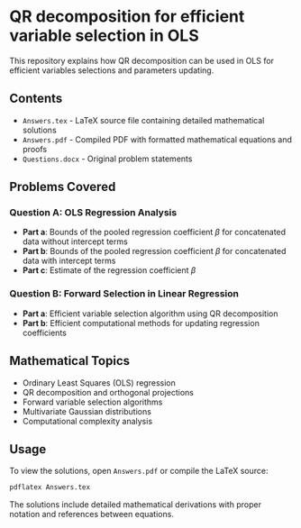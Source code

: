# QR decomposition for efficient variable selection in OLS

This repository explains how QR decomposition can be used in OLS for efficient variables selections and parameters updating.

## Contents

- `Answers.tex` - LaTeX source file containing detailed mathematical solutions
- `Answers.pdf` - Compiled PDF with formatted mathematical equations and proofs
- `Questions.docx` - Original problem statements

## Problems Covered

### Question A: OLS Regression Analysis
- **Part a**: Bounds of the pooled regression coefficient $\beta$ for concatenated data without intercept terms
- **Part b**: Bounds of the pooled regression coefficient $\beta$ for concatenated data with intercept terms
- **Part c**: Estimate of the regression coefficient $\beta$

### Question B: Forward Selection in Linear Regression
- **Part a**: Efficient variable selection algorithm using QR decomposition
- **Part b**: Efficient computational methods for updating regression coefficients

## Mathematical Topics

- Ordinary Least Squares (OLS) regression
- QR decomposition and orthogonal projections
- Forward variable selection algorithms
- Multivariate Gaussian distributions
- Computational complexity analysis

## Usage

To view the solutions, open `Answers.pdf` or compile the LaTeX source:

```bash
pdflatex Answers.tex
```

The solutions include detailed mathematical derivations with proper notation and references between equations.
